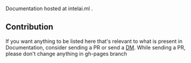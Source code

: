 Documentation hosted at intelai.ml . 

## Contribution
If you want anything to be listed here that's relevant to what is present in Documentation, consider sending a PR or send a [DM](https://twitter.com/prajjwal_1).
While sending a PR, please don't change anything in gh-pages branch 
